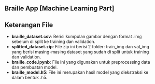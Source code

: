 ## Braille App [Machine Learning Part]

## Keterangan File

- **braille_dataset.csv**: Berisi kumpulan gambar dengan format .img sebelum di split ke training dan validation.
- **splitted_dataset.zip**: File zip ini berisi 2 folder: train_img dan val_img yang berisi masing-masing dataset yang sudah di split untuk training dan validation.
- **braille_code.ipynb**: File ini yang digunakan untuk preprocessing data dan pembuatan model.
- **braille_model.h5**: File ini merupakan hasil model yang diekstraksi ke dalam bentuk .h5.

